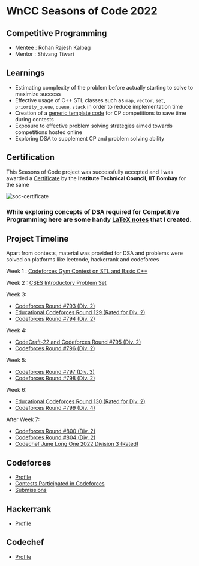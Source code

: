 # WnCC Seasons of Code 2022

## Competitive Programming

- Mentee : Rohan Rajesh Kalbag
- Mentor : Shivang Tiwari


## Learnings 
- Estimating complexity of the problem before actually starting to solve to maximize success
- Effective usage of C++ STL classes such as `map`, `vector`, `set`, `priority_queue`, `queue`, `stack` in order to reduce implementation time
- Creation of a [generic template code](https://github.com/rohankalbag/Intro-To-Competitive-Programming/blob/main/generic.cpp) for CP competitions to save time during contests
- Exposure to effective problem solving strategies aimed towards competitions hosted online
- Exploring DSA to supplement CP and problem solving ability

## Certification

This Seasons of Code project was successfully accepted and I was awarded a [Certificate](https://github.com/rohankalbag/Intro-To-Competitive-Programming/blob/main/soc-certificate.png) by the **Institute Technical Council, IIT Bombay** for the same

![soc-certificate](https://user-images.githubusercontent.com/46604893/194545460-f350f23b-3e1c-4cbb-beb4-bbc11782f8c5.png)

### While exploring concepts of DSA required for Competitive Programming here are some handy [LaTeX notes](https://github.com/rohankalbag/Intro-To-Competitive-Programming/blob/main/Notes.pdf) that I created.

## Project Timeline

Apart from contests, material was provided for DSA and problems were solved on platforms like leetcode, hackerrank and codeforces

Week 1 : [Codeforces Gym Contest on STL and Basic C++](https://github.com/rohankalbag/Intro-To-Competitive-Programming/tree/main/Week%201)


Week 2 : [CSES Introductory Problem Set](https://github.com/rohankalbag/Intro-To-Competitive-Programming/tree/main/Week%202)


Week 3: 
- [Codeforces Round #793 (Div. 2)](https://codeforces.com/contest/1682)
- [Educational Codeforces Round 129 (Rated for Div. 2)](https://codeforces.com/contest/1681)
- [Codeforces Round #794 (Div. 2)](https://codeforces.com/contest/1686)


Week 4: 
- [CodeCraft-22 and Codeforces Round #795 (Div. 2)](https://codeforces.com/contest/1691)
- [Codeforces Round #796 (Div. 2)](https://codeforces.com/contest/1688)


Week 5:
- [Codeforces Round #797 (Div. 3)](https://codeforces.com/contest/1690)
- [Codeforces Round #798 (Div. 2)](https://codeforces.com/contest/1689)


Week 6:
- [Educational Codeforces Round 130 (Rated for Div. 2)](https://codeforces.com/contest/1697)
- [Codeforces Round #799 (Div. 4)](https://codeforces.com/contest/1692)


After Week 7:
- [Codeforces Round #800 (Div. 2)](https://codeforces.com/contest/1694)
- [Codeforces Round #804 (Div. 2)](https://codeforces.com/contest/1699)
- [Codechef June Long One 2022 Division 3 (Rated)](https://www.codechef.com/JUNE221C)

## Codeforces
- [Profile](https://codeforces.com/profile/rohanrkalbag)
- [Contests Participated in Codeforces](https://codeforces.com/contests/with/rohanrkalbag)
- [Submissions](https://codeforces.com/submissions/rohanrkalbag)

## Hackerrank
- [Profile](https://www.hackerrank.com/kalbag_rohan_r)

## Codechef
- [Profile](https://www.codechef.com/users/rohankalbag)

